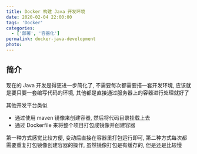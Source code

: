 ```yaml
---
title: Docker 构建 Java 开发环境
date: 2020-02-04 22:00:00
tags: 'Docker'
categories:
  - ['部署', '容器化']
permalink: docker-java-development
photo:
---
```


## 简介

现在的 Java 开发是得更进一步简化了, 不需要每次都需要搭一套开发环境, 应该就是要只要一套编写代码的环境, 其他都是直接通过服务器上的容器进行处理就好了

其他开发平台类似

- 通过使用 maven 镜像来创建容器, 然后将代码目录挂载上去
- 通过 Dockerfile 来将整个项目打包成镜像并创建容器

第一种方式感觉比较方便, 变动后直接在容器里打包运行即可, 第二种方式每次都需要重复打包镜像创建容器的操作, 虽然镜像打包是有缓存的, 但是还是比较慢

